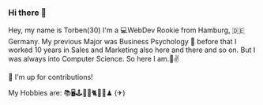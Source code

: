 ### Hi there 👋

Hey, my name is Torben(30) I'm a 💻WebDev Rookie from Hamburg, 🇩🇪 Germany. My previous Major was Business Psychology 🧠 before that I worked 10 years in Sales and Marketing also here and there and so on. But I was always into Computer Science. So here I am.🖖✌


🐙 I'm up for contributions!


My Hobbies are:
📚🖥🕹🌌🍜🐈🏋️‍♂️♟ (✈)
